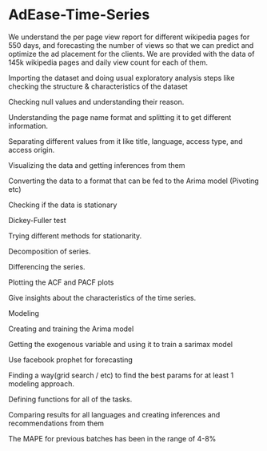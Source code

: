 # AdEase-Time-Series
We understand the per page view report for different wikipedia pages for 550 days, and forecasting the number of views so that we can predict and optimize the ad placement for the clients. We are provided with the data of 145k wikipedia pages and daily view count for each of them.


Importing the dataset and doing usual exploratory analysis steps like checking the structure & characteristics of the dataset

Checking null values and understanding their reason.

Understanding the page name format and splitting it to get different information.

Separating different values from it like title, language, access type, and access origin.

Visualizing the data and getting inferences from them

Converting the data to a format that can be fed to the Arima model (Pivoting etc)

Checking if the data is stationary

Dickey-Fuller test

Trying different methods for stationarity.

Decomposition of series.

Differencing the series.

Plotting the ACF and PACF plots

Give insights about the characteristics of the time series.

Modeling

Creating and training the Arima model

Getting the exogenous variable and using it to train a sarimax model

Use facebook prophet for forecasting

Finding a way(grid search / etc) to find the best params for at least 1 modeling approach.

Defining functions for all of the tasks.

Comparing results for all languages and creating inferences and recommendations from them

The MAPE for previous batches has been in the range of 4-8%
